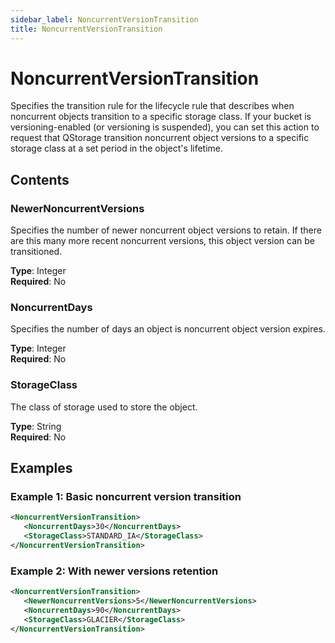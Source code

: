 ```yaml
---
sidebar_label: NoncurrentVersionTransition
title: NoncurrentVersionTransition
---
```


# NoncurrentVersionTransition

Specifies the transition rule for the lifecycle rule that describes when noncurrent objects transition to a specific storage class. If your bucket is versioning-enabled (or versioning is suspended), you can set this action to request that QStorage transition noncurrent object versions to a specific storage class at a set period in the object's lifetime.

## Contents

### NewerNoncurrentVersions

Specifies the number of newer noncurrent object versions to retain. If there are this many more recent noncurrent versions, this object version can be transitioned.

**Type**: Integer  
**Required**: No

### NoncurrentDays

Specifies the number of days an object is noncurrent object version expires.

**Type**: Integer  
**Required**: No

### StorageClass

The class of storage used to store the object.

**Type**: String  
**Required**: No

## Examples

### Example 1: Basic noncurrent version transition

```xml
<NoncurrentVersionTransition>
   <NoncurrentDays>30</NoncurrentDays>
   <StorageClass>STANDARD_IA</StorageClass>
</NoncurrentVersionTransition>
```

### Example 2: With newer versions retention

```xml
<NoncurrentVersionTransition>
   <NewerNoncurrentVersions>5</NewerNoncurrentVersions>
   <NoncurrentDays>90</NoncurrentDays>
   <StorageClass>GLACIER</StorageClass>
</NoncurrentVersionTransition>
``` 